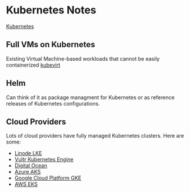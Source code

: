 # Kubernetes Notes
[Kubernetes](https://kubernetes.io/)

## Full VMs on Kubernetes
Existing Virtual Machine-based workloads that cannot be easily containerized
[kubevirt](https://kubevirt.io/)

## Helm
Can think of it as package managment for Kubernetes or as reference releases of Kubernetes configurations.

## Cloud Providers
Lots of cloud providers have fully managed Kubernetes clusters. Here are some:

 * [Linode LKE](https://www.linode.com/products/kubernetes/)
 * [Vultr Kubernetes Engine](https://www.vultr.com/pricing/#kubernetes-engine)
 * [Digital Ocean](https://www.digitalocean.com/products/kubernetes)
 * [Azure AKS](https://azure.microsoft.com/en-us/services/kubernetes-service/)
 * [Google Cloud Platform GKE](https://azure.microsoft.com/en-us/services/kubernetes-service/)
 * [AWS EKS](https://aws.amazon.com/kubernetes/)

